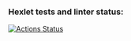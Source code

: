 ### Hexlet tests and linter status:
[![Actions Status](https://github.com/oxtnpi/frontend-project-lvl1/workflows/hexlet-check/badge.svg)](https://github.com/oxtnpi/frontend-project-lvl1/actions)